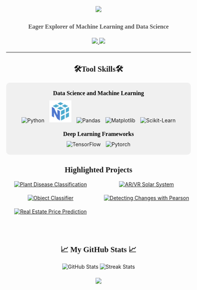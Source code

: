 <h1 align="center">
    <img src="https://readme-typing-svg.herokuapp.com/?font=Righteous&size=35&color=7F00FF&center=true&vCenter=true&width=500&height=70&duration=4000&lines=Hi+There!+👋;I'm+Bhavani+Shankar!;" />
</h1>

<h3 align="center" style="font-family: 'Times New Roman', sans-serif; color: #555;">Eager Explorer of Machine Learning and Data Science</h3>

<div align="center" style="margin: 20px;">
  <a href="mailto:abhavanishankar2002@gmail.com">
    <img src="https://img.shields.io/badge/Email-D14836?style=for-the-badge&logo=gmail&logoColor=white&background=DD2727" />
  </a>
  <a href="https://www.linkedin.com/in/abs768/" target="_blank">
    <img src="https://img.shields.io/badge/LinkedIn-%230077B5.svg?&style=for-the-badge&logo=linkedin&logoColor=white&background=0077B5" />
  </a>
</div>

<hr/>

<h2 align="center" style="font-family: 'Times New Roman', sans-serif;">🛠️Tool Skills🛠️</h2>
<div align="center" style="background-color: #f0f0f0; padding: 20px; border-radius: 10px; display: flex; flex-direction: column; justify-content: center; align-items: center;">
    <!-- First Group of Tools with Title -->
    <div style="margin-bottom: 20px;">
        <div style="font-family: 'Times New Roman', sans-serif; font-size: 16px; font-weight: bold; margin-bottom: 10px; color: black;">Data Science and Machine Learning</div>
        <img src="https://cdn.jsdelivr.net/gh/devicons/devicon/icons/python/python-original.svg" alt="Python" style="width: 60px; margin-right: 10px;"/>
        <img src="https://github.com/valohai/ml-logos/raw/master/numpy.svg" alt="Numpy" style="width: 60px; margin-right: 10px;"/>
        <img src="https://github.com/valohai/ml-logos/raw/master/pandas.svg" alt="Pandas" style="width: 120px; margin-right: 10px;"/>
        <img src="https://github.com/valohai/ml-logos/raw/master/matplotlib.svg" alt="Matplotlib" style="width: 100px; margin-right: 10px;"/>
        <img src="https://github.com/valohai/ml-logos/raw/master/scikit-learn.svg" alt="Scikit-Learn" style="width: 140px;"/>
    </div>
    <!-- Second Group of Tools with Title -->
    <div>
        <div style="font-family: 'Times New Roman', sans-serif; font-size: 16px; font-weight: bold; margin-bottom: 10px; color: #000;">Deep Learning Frameworks</div>
        <img src="https://skillicons.dev/icons?i=tensorflow" alt="TensorFlow" style="width: 60px; margin-right: 10px;"/>
        <img src="https://github.com/valohai/ml-logos/raw/master/pytorch.svg" alt="Pytorch" style="width: 100px;"/>
    </div>
</div>

<h2 align="center" style="font-family: 'Times New Roman', sans-serif;">🌟 Highlighted Projects 🌟</h2
<br>
<div align="center" style="display: grid; grid-template-columns: repeat(2, 1fr); gap: 20px;">
  <!-- Plant Disease Classification Using DenseNet-169 -->
  <a href="https://github.com/abs768/Plant-Disease-Classification-Using-Densenet-169-Architecture-of-CNN">
    <img alt="Plant Disease Classification" src="https://github-readme-stats.vercel.app/api/pin/?username=abs768&repo=Plant-Disease-Classification-Using-Densenet-169-Architecture-of-CNN&theme=nightowl" style="width: 300px;"/>
  </a>
  <!-- AR/VR Solar System -->
  <a href="https://github.com/abs768/arvr-solar-system">
    <img alt="AR/VR Solar System" src="https://github-readme-stats.vercel.app/api/pin/?username=abs768&repo=arvr-solar-system&theme=nightowl" style="width: 300px;"/>
  </a>
  <!-- Object Classifier using Computer Vision -->
  <a href="https://github.com/abs768/Object-Classifier-using-Computer-Vision">
    <img alt="Object Classifier" src="https://github-readme-stats.vercel.app/api/pin/?username=abs768&repo=Object-Classifier-using-Computer-Vision&theme=nightowl" style="width: 300px;"/>
  </a>
  <!-- Detecting changes using Pearson Correlation Coefficient -->
  <a href="https://github.com/abs768/Detecting-changes-between-two-images-using-Pearson-Correlation-Coefficient">
    <img alt="Detecting Changes with Pearson" src="https://github-readme-stats.vercel.app/api/pin/?username=abs768&repo=Detecting-changes-between-two-images-using-Pearson-Correlation-Coefficient&theme=nightowl" style="width: 300px;"/>
  </a>
  <!-- Real Estate Price Prediction -->
  <a href="https://github.com/abs768/Real-Estate-Price-Prediction">
    <img alt="Real Estate Price Prediction" src="https://github-readme-stats.vercel.app/api/pin/?username=abs768&repo=Real-Estate-Price-Prediction&theme=nightowl" style="width: 300px;"/>
  </a>
</div>
<br/><br/><br/>

<h2 align="center" style="font-family: 'Times New Roman', sans-serif;">📈 My GitHub Stats 📈</h2>
<div align="center">
  <img src="https://github-readme-stats.vercel.app/api?username=abs768&show_icons=true&theme=nightowl&border_radius=10" alt="GitHub Stats"/>
  <img src="https://github-readme-streak-stats.herokuapp.com/?user=abs768&theme=nightowl&border_radius=10" alt="Streak Stats"/>
</div>

<h3 align="center" style="font-family: 'Times New Roman', sans-serif;">
    <img src="https://readme-typing-svg.herokuapp.com/?font=Righteous&size=25&center=true&vCenter=true&width=500&height=70&duration=4000&lines=Thank+you+for+visiting!;Connect+with+me+on+LinkedIn!;Let's+build+something+amazing+together!;" />
</h3>
